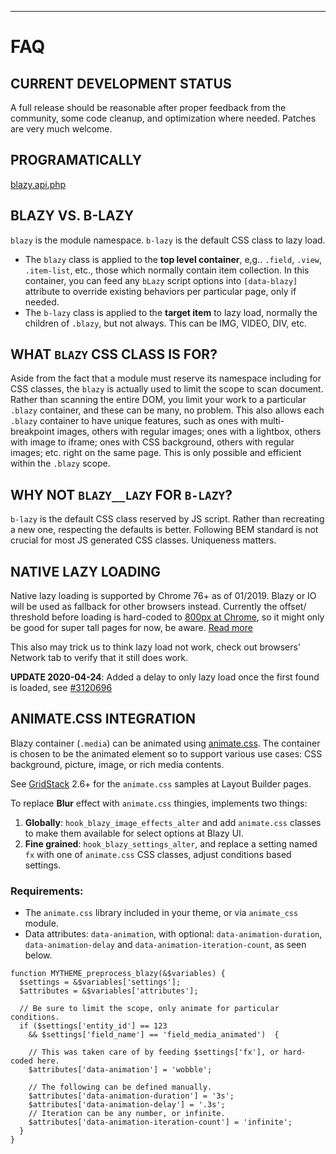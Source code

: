 
***
# <a name="faq"></a>FAQ

## CURRENT DEVELOPMENT STATUS
A full release should be reasonable after proper feedback from the community,
some code cleanup, and optimization where needed. Patches are very much welcome.


## PROGRAMATICALLY
[blazy.api.php](https://git.drupalcode.org/project/blazy/blob/8.x-2.x/blazy.api.php)


## BLAZY VS. B-LAZY
`blazy` is the module namespace. `b-lazy` is the default CSS class to lazy load.

* The `blazy` class is applied to the **top level container**, e,g.. `.field`,
  `.view`, `.item-list`, etc., those which normally contain item collection.
  In this container, you can feed any `bLazy` script options into `[data-blazy]`
  attribute to override existing behaviors per particular page, only if needed.
* The `b-lazy` class is applied to the **target item** to lazy load, normally
  the children of `.blazy`, but not always. This can be IMG, VIDEO, DIV, etc.

## WHAT `BLAZY` CSS CLASS IS FOR?
Aside from the fact that a module must reserve its namespace including for CSS
classes, the `blazy` is actually used to limit the scope to scan document.
Rather than scanning the entire DOM, you limit your work to a particular
`.blazy` container, and these can be many, no problem. This also allows each
`.blazy` container to have unique features, such as ones with multi-breakpoint
images, others with regular images; ones with a lightbox, others with
image to iframe; ones with CSS background, others with regular images; etc.
right on the same page. This is only possible and efficient within the `.blazy`
scope.

## WHY NOT `BLAZY__LAZY` FOR `B-LAZY`?
`b-lazy` is the default CSS class reserved by JS script. Rather than recreating
a new one, respecting the defaults is better. Following BEM standard is not
crucial for most JS generated CSS classes. Uniqueness matters.

## NATIVE LAZY LOADING
Native lazy loading is supported by Chrome 76+ as of 01/2019. Blazy or IO will
be used as fallback for other browsers instead. Currently the offset/ threshold
before loading is hard-coded to [800px at Chrome](https://cs.chromium.org/chromium/src/third_party/blink/renderer/core/frame/settings.json5?l=971-1003&rcl=e8f3cf0bbe085fee0d1b468e84395aad3ebb2cad),
so it might only be good for super tall pages for now, be aware.
[Read more](https://web.dev/native-lazy-loading/)

This also may trick us to think lazy load not work, check out browsers' Network
tab to verify that it still does work.

**UPDATE 2020-04-24**: Added a delay to only lazy load once the first found is
  loaded, see [#3120696](https://drupal.org/node/3120696)

## ANIMATE.CSS INTEGRATION
Blazy container (`.media`) can be animated using
[animate.css](https://github.com/daneden/animate.css). The container is chosen
to be the animated element so to support various use cases:
CSS background, picture, image, or rich media contents.

See [GridStack](https://drupal.org/project/gridstack) 2.6+ for the `animate.css`
samples at Layout Builder pages.

To replace **Blur** effect with `animate.css` thingies, implements two things:  
1. **Globally**: `hook_blazy_image_effects_alter` and add `animate.css` classes
   to make them available for select options at Blazy UI.  
2. **Fine grained**: `hook_blazy_settings_alter`, and replace a setting named
   `fx` with one of `animate.css` CSS classes, adjust conditions based settings.

### Requirements:

* The `animate.css` library included in your theme, or via `animate_css` module.
* Data attributes: `data-animation`, with optional: `data-animation-duration`,
  `data-animation-delay` and `data-animation-iteration-count`, as seen below.

```
function MYTHEME_preprocess_blazy(&$variables) {
  $settings = &$variables['settings'];
  $attributes = &$variables['attributes'];

  // Be sure to limit the scope, only animate for particular conditions.
  if ($settings['entity_id'] == 123
    && $settings['field_name'] == 'field_media_animated')  {

    // This was taken care of by feeding $settings['fx'], or hard-coded here.
    $attributes['data-animation'] = 'wobble';

    // The following can be defined manually.
    $attributes['data-animation-duration'] = '3s';
    $attributes['data-animation-delay'] = '.3s';
    // Iteration can be any number, or infinite.
    $attributes['data-animation-iteration-count'] = 'infinite';
  }
}
```
